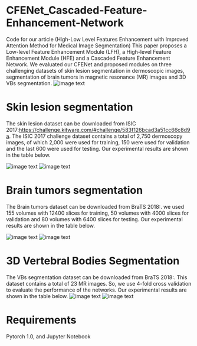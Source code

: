 # CFENet_Cascaded-Feature-Enhancement-Network

Code for our article (High-Low Level Features Enhancement with Improved Attention Method for Medical Image Segmentation)
This paper proposes a Low-level Feature Enhancement Module (LFH), a High-level Feature Enhancement Module (HFE) and a Cascaded
Feature Enhancement Network. We evaluated our CFENet and proposed modules on three challenging datasets of skin lesion segmentation in
dermoscopic images, segmentation of brain tumors in magnetic resonance (MR) images and 3D VBs segmentation.
![image text](https://github.com/WH-HuanWang/CFENet/blob/master/img-storage/Network.png)

# Skin lesion segmentation
The skin lesion dataset can be downloaded from ISIC 2017:https://challenge.kitware.com/#challenge/583f126bcad3a51cc66c8d9a.
The ISIC 2017 challenge dataset contains a total of 2,750 dermoscopy images, of which 2,000 were used for training, 150 were used for validation and the last 600 were used for testing.
Our experimental results are shown in the table below.

![image text](https://github.com/WH-HuanWang/CFENet/blob/master/img-storage/skin_result-1.png)
![image text](https://github.com/WH-HuanWang/CFENet/blob/master/img-storage/skin_result-2.png)


# Brain tumors segmentation
The Brain tumors dataset can be downloaded from BraTS 2018:.
we used 155 volumes with 12400 slices for training, 50 volumes with 4000 slices for validation and 80 volumes with 6400 slices for testing.
Our experimental results are shown in the table below.

![image text](https://github.com/WH-HuanWang/CFENet/blob/master/img-storage/BraTs_result-1.png)
![image text](https://github.com/WH-HuanWang/CFENet/blob/master/img-storage/BraTs_result-2.png)


# 3D Vertebral Bodies Segmentation
The VBs segmentation dataset can be downloaded from BraTS 2018:.
This dataset contains a total of 23 MR images. So, we use 4-fold cross validation to evaluate the performance of the networks.
Our experimental results are shown in the table below.
![image text](https://github.com/WH-HuanWang/CFENet/blob/master/img-storage/VBs_result-1.png)
![image text](https://github.com/WH-HuanWang/CFENet/blob/master/img-storage/Vbs_result-2.png)


# Requirements
Pytorch 1.0, and Jupyter Notebook
